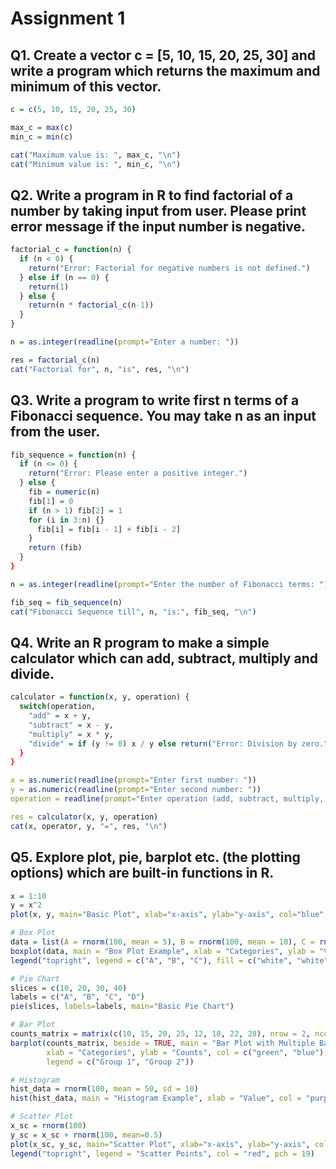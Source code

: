 # Assignment 1

## Q1. Create a vector c = [5, 10, 15, 20, 25, 30] and write a program which returns the maximum and minimum of this vector.
  ```R
  c = c(5, 10, 15, 20, 25, 30)

  max_c = max(c)
  min_c = min(c)

  cat("Maximum value is: ", max_c, "\n")
  cat("Minimum value is: ", min_c, "\n")
  ```

## Q2. Write a program in R to find factorial of a number by taking input from user. Please print error message if the input number is negative.
  ```R
  factorial_c = function(n) {
    if (n < 0) {
      return("Error: Factorial for negative numbers is not defined.")
    } else if (n == 0) {
      return(1)
    } else {
      return(n * factorial_c(n-1))
    }
  }

  n = as.integer(readline(prompt="Enter a number: "))

  res = factorial_c(n)
  cat("Factorial for", n, "is", res, "\n")
  ```

## Q3. Write a program to write first n terms of a Fibonacci sequence. You may take n as an input from the user.
  ```R
  fib_sequence = function(n) {
    if (n <= 0) {
      return("Error: Please enter a positive integer.")
    } else {
      fib = numeric(n)
      fib[1] = 0
      if (n > 1) fib[2] = 1
      for (i in 3:n) {}
        fib[i] = fib[i - 1] + fib[i - 2]
      }
      return (fib)
    }
  }

  n = as.integer(readline(prompt="Enter the number of Fibonacci terms: "))

  fib_seq = fib_sequence(n)
  cat("Fibonacci Sequence till", n, "is:", fib_seq, "\n")
  ```

## Q4. Write an R program to make a simple calculator which can add, subtract, multiply and divide.
  ```R
  calculator = function(x, y, operation) {
    switch(operation,
      "add" = x + y,
      "subtract" = x - y,
      "multiply" = x * y,
      "divide" = if (y != 0) x / y else return("Error: Division by zero.")
    }
  }

  x = as.numeric(readline(prompt="Enter first number: "))
  y = as.numeric(readline(prompt="Enter second number: "))
  operation = readline(prompt="Enter operation (add, subtract, multiply, divide): ")

  res = calculator(x, y, operation)
  cat(x, operator, y, "=", res, "\n")
  ```

## Q5. Explore plot, pie, barplot etc. (the plotting options) which are built-in functions in R.
  ```R
  x = 1:10
  y = x^2
  plot(x, y, main="Basic Plot", xlab="x-axis", ylab="y-axis", col="blue", pch=19))

  # Box Plot
  data = list(A = rnorm(100, mean = 5), B = rnorm(100, mean = 10), C = rnorm(100, mean = 15))
  boxplot(data, main = "Box Plot Example", xlab = "Categories", ylab = "Values")
  legend("topright", legend = c("A", "B", "C"), fill = c("white", "white", "white"))

  # Pie Chart
  slices = c(10, 20, 30, 40)
  labels = c("A", "B", "C", "D")
  pie(slices, labels=labels, main="Basic Pie Chart")

  # Bar Plot
  counts_matrix = matrix(c(10, 15, 20, 25, 12, 18, 22, 28), nrow = 2, ncol = 4, byrow = TRUE)
  barplot(counts_matrix, beside = TRUE, main = "Bar Plot with Multiple Bars",
          xlab = "Categories", ylab = "Counts", col = c("green", "blue"),
          legend = c("Group 1", "Group 2"))

  # Histogram
  hist_data = rnorm(100, mean = 50, sd = 10)
  hist(hist_data, main = "Histogram Example", xlab = "Value", col = "purple", border = "black", breaks = 10)

  # Scatter Plot
  x_sc = rnorm(100)
  y_sc = x_sc + rnorm(100, mean=0.5)
  plot(x_sc, y_sc, main="Scatter Plot", xlab="x-axis", ylab="y-axis", col="red", pch=19)
  legend("topright", legend = "Scatter Points", col = "red", pch = 19)
  ```
